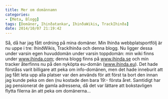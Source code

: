 ```yaml
---
title: Mer om domännamn
categories:
- [Meta, Blogg]
tags: [Domäner, Ihinðatankar, IhinðaWikis, TrackIhinða]
date: 2014/10/07 21:19:42
---
```

Så, då har jag fått ordning på mina domäner. Min Ihinða webbplatsportfölj är nu uppe i tre: IhinðWikis, TrackIhinða och denna blogg. Nu ligger dessa under varsin egen huvuddomän under varsin toppdomän: min wiki finns under www.ihinda.com; denna blogg finns på www.ihinda.se och min tracker återfinns nu på den nyköpta eu-domän (www.ihinda.eu). Det hade förståss varit billigare att peka om info-domänen, men det hade inneburit att jag fått leta upp alla platser var den används för att först ta bort den innan jag kunde peka om den (nu kostade den bara 19:- första året. Samtidigt har jag pensionerat de gamla adressena, då det var lättare att bokstavligen flytta filerna än att peka om domänerna...
